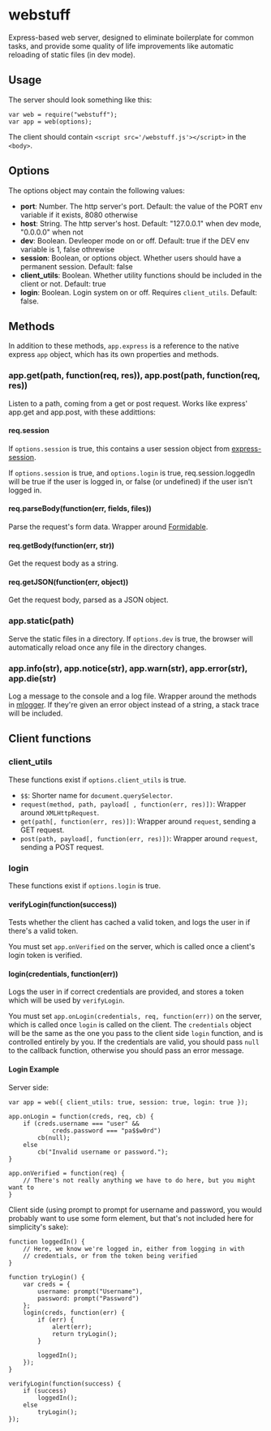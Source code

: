 # webstuff

Express-based web server, designed to eliminate boilerplate for common tasks,
and provide some quality of life improvements like automatic reloading of
static files (in dev mode).

## Usage

The server should look something like this:

	var web = require("webstuff");
	var app = web(options);

The client should contain `<script src='/webstuff.js'></script>` in the
`<body>`.

## Options

The options object may contain the following values:

* **port**: Number. The http server's port. Default: the value of the PORT env
  variable if it exists, 8080 otherwise
* **host**: String. The http server's host. Default: "127.0.0.1" when dev mode,
  "0.0.0.0" when not
* **dev**: Boolean. Devleoper mode on or off. Default: true if the DEV env
  variable is 1, false othrewise
* **session**: Boolean, or options object. Whether users should have a permanent
  session. Default: false
* **client_utils**: Boolean. Whether utility functions should be included in
  the client or not. Default: true
* **login**: Boolean. Login system on or off. Requires `client_utils`. Default: false.

## Methods

In addition to these methods, `app.express` is a reference to the native
express `app` object, which has its own properties and methods.

### app.get(path, function(req, res)), app.post(path, function(req, res))

Listen to a path, coming from a get or post request. Works like express'
app.get and app.post, with these addittions:

#### req.session

If `options.session` is true, this contains a user session object from
[express-session](https://github.com/expressjs/session).

If `options.session` is true, and `options.login` is true, req.session.loggedIn
will be true if the user is logged in, or false (or undefined) if the user
isn't logged in.

#### req.parseBody(function(err, fields, files))

Parse the request's form data. Wrapper around
[Formidable](https://github.com/felixge/node-formidable).

#### req.getBody(function(err, str))

Get the request body as a string.

#### req.getJSON(function(err, object))

Get the request body, parsed as a JSON object.

### app.static(path)

Serve the static files in a directory. If `options.dev` is true, the browser
will automatically reload once any file in the directory changes.

### app.info(str), app.notice(str), app.warn(str), app.error(str), app.die(str)

Log a message to the console and a log file. Wrapper around the methods in
[mlogger](https://www.npmjs.com/package/mlogger). If they're given an error
object instead of a string, a stack trace will be included.

## Client functions

### client_utils

These functions exist if `options.client_utils` is true.

* `$$`: Shorter name for `document.querySelector`.
* `request(method, path, payload[ , function(err, res)])`: Wrapper around `XMLHttpRequest`.
* `get(path[, function(err, res)])`: Wrapper around `request`, sending a GET request.
* `post(path, payload[, function(err, res)])`: Wrapper around `request`, sending a POST request.

### login

These functions exist if `options.login` is true.

#### verifyLogin(function(success))

Tests whether the client has cached a valid token, and logs the user in if
there's a valid token.

You must set `app.onVerified` on the server, which is called once a client's
login token is verified.

#### login(credentials, function(err))

Logs the user in if correct credentials are provided, and stores a token which
will be used by `verifyLogin`.

You must set `app.onLogin(credentials, req, function(err))` on the server, which
is called once `login` is called on the client. The `credentials` object will
be the same as the one you pass to the client side `login` function, and is
controlled entirely by you. If the credentials are valid, you should pass
`null` to the callback function, otherwise you should pass an error message.

#### Login Example

Server side:

	var app = web({ client_utils: true, session: true, login: true });

	app.onLogin = function(creds, req, cb) {
		if (creds.username === "user" &&
				creds.password === "pa$$w0rd")
			cb(null);
		else
			cb("Invalid username or password.");
	}

	app.onVerified = function(req) {
		// There's not really anything we have to do here, but you might want to
	}

Client side (using prompt to prompt for username and password, you would
probably want to use some form element, but that's not included here for
simplicity's sake):

	function loggedIn() {
		// Here, we know we're logged in, either from logging in with
		// credentials, or from the token being verified
	}

	function tryLogin() {
		var creds = {
			username: prompt("Username"),
			password: prompt("Password")
		};
		login(creds, function(err) {
			if (err) {
				alert(err);
				return tryLogin();
			}

			loggedIn();
		});
	}

	verifyLogin(function(success) {
		if (success)
			loggedIn();
		else
			tryLogin();
	});
